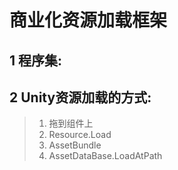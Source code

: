 # 商业化资源加载框架

## 1 程序集:

## 2 Unity资源加载的方式:

  >1. 拖到组件上
  >2. Resource.Load
  >3. AssetBundle
  >4. AssetDataBase.LoadAtPath
